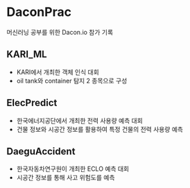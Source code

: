 # DaconPrac
머신러닝 공부를 위한 Dacon.io 참가 기록

## KARI_ML
- KARI에서 개최한 객체 인식 대회
- oil tank와 container 탐지 2 종목으로 구성

## ElecPredict
- 한국에너지공단에서 개최한 전력 사용량 예측 대회
- 건물 정보와 시공간 정보를 활용하여 특정 건물의 전력 사용량 예측

## DaeguAccident
- 한국자동차연구원이 개최한 ECLO 예측 대회
- 시공간 정보를 통해 사고 위험도를 예측
